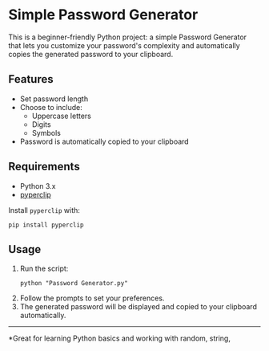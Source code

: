 # Simple Password Generator

This is a beginner-friendly Python project: a simple Password Generator that lets you customize your password's complexity and automatically copies the generated password to your clipboard.

## Features

- Set password length
- Choose to include:
  - Uppercase letters
  - Digits
  - Symbols
- Password is automatically copied to your clipboard

## Requirements

- Python 3.x
- [pyperclip](https://pypi.org/project/pyperclip/)

Install `pyperclip` with:
```
pip install pyperclip
```

## Usage

1. Run the script:
   ```
   python "Password Generator.py"
   ```
2. Follow the prompts to set your preferences.
3. The generated password will be displayed and copied to your clipboard automatically.

---

*Great for learning Python basics and working with random, string,
